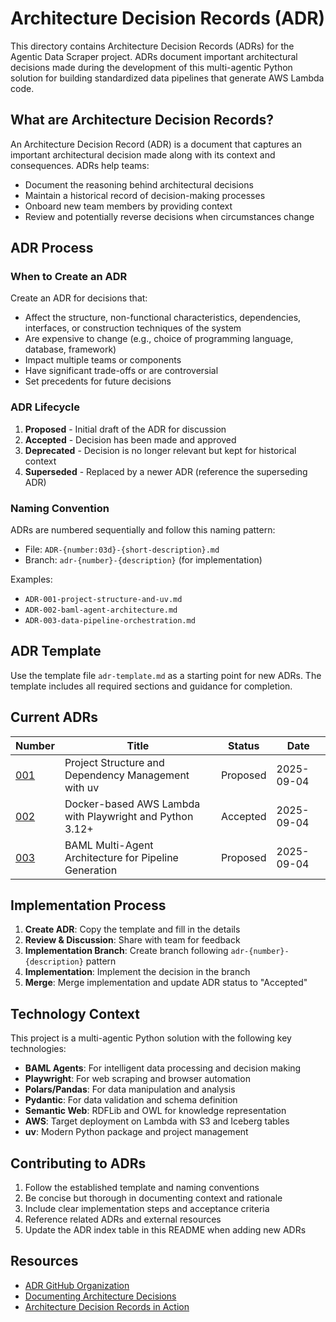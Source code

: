 # Architecture Decision Records (ADR)

This directory contains Architecture Decision Records (ADRs) for the Agentic Data Scraper project. ADRs document important architectural decisions made during the development of this multi-agentic Python solution for building standardized data pipelines that generate AWS Lambda code.

## What are Architecture Decision Records?

An Architecture Decision Record (ADR) is a document that captures an important architectural decision made along with its context and consequences. ADRs help teams:

- Document the reasoning behind architectural decisions
- Maintain a historical record of decision-making processes
- Onboard new team members by providing context
- Review and potentially reverse decisions when circumstances change

## ADR Process

### When to Create an ADR

Create an ADR for decisions that:
- Affect the structure, non-functional characteristics, dependencies, interfaces, or construction techniques of the system
- Are expensive to change (e.g., choice of programming language, database, framework)
- Impact multiple teams or components
- Have significant trade-offs or are controversial
- Set precedents for future decisions

### ADR Lifecycle

1. **Proposed** - Initial draft of the ADR for discussion
2. **Accepted** - Decision has been made and approved
3. **Deprecated** - Decision is no longer relevant but kept for historical context
4. **Superseded** - Replaced by a newer ADR (reference the superseding ADR)

### Naming Convention

ADRs are numbered sequentially and follow this naming pattern:
- File: `ADR-{number:03d}-{short-description}.md`
- Branch: `adr-{number}-{description}` (for implementation)

Examples:
- `ADR-001-project-structure-and-uv.md`
- `ADR-002-baml-agent-architecture.md`
- `ADR-003-data-pipeline-orchestration.md`

## ADR Template

Use the template file `adr-template.md` as a starting point for new ADRs. The template includes all required sections and guidance for completion.

## Current ADRs

| Number | Title | Status | Date |
|--------|--------|--------|------|
| [001](./ADR-001-project-structure-and-uv.md) | Project Structure and Dependency Management with uv | Proposed | 2025-09-04 |
| [002](./ADR-002-docker-lambda-playwright.md) | Docker-based AWS Lambda with Playwright and Python 3.12+ | Accepted | 2025-09-04 |
| [003](./ADR-003-baml-agent-architecture.md) | BAML Multi-Agent Architecture for Pipeline Generation | Proposed | 2025-09-04 |

## Implementation Process

1. **Create ADR**: Copy the template and fill in the details
2. **Review & Discussion**: Share with team for feedback
3. **Implementation Branch**: Create branch following `adr-{number}-{description}` pattern
4. **Implementation**: Implement the decision in the branch
5. **Merge**: Merge implementation and update ADR status to "Accepted"

## Technology Context

This project is a multi-agentic Python solution with the following key technologies:
- **BAML Agents**: For intelligent data processing and decision making
- **Playwright**: For web scraping and browser automation
- **Polars/Pandas**: For data manipulation and analysis
- **Pydantic**: For data validation and schema definition
- **Semantic Web**: RDFLib and OWL for knowledge representation
- **AWS**: Target deployment on Lambda with S3 and Iceberg tables
- **uv**: Modern Python package and project management

## Contributing to ADRs

1. Follow the established template and naming conventions
2. Be concise but thorough in documenting context and rationale
3. Include clear implementation steps and acceptance criteria
4. Reference related ADRs and external resources
5. Update the ADR index table in this README when adding new ADRs

## Resources

- [ADR GitHub Organization](https://adr.github.io/)
- [Documenting Architecture Decisions](https://cognitect.com/blog/2011/11/15/documenting-architecture-decisions)
- [Architecture Decision Records in Action](https://www.thoughtworks.com/insights/articles/architecture-decision-records-in-action)